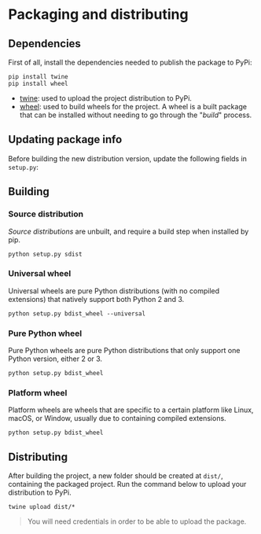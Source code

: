 # Packaging and distributing

## Dependencies

First of all, install the dependencies needed to publish the package to PyPi:

```shell
pip install twine
pip install wheel
```

- [twine](https://pypi.org/project/twine/): used to upload the project distribution to PyPi.
- [wheel](https://pypi.org/project/wheel/): used to build wheels for the project. A wheel is a built package that can be installed without needing to go through the "*build*" process.

## Updating package info

Before building the new distribution version, update the following fields in `setup.py`:

## Building

### Source distribution

*Source distributions* are unbuilt, and require a build step when installed by pip.

```shell
python setup.py sdist
```

### Universal wheel

Universal wheels are pure Python distributions (with no compiled extensions) that natively support both Python 2 and 3.

```shell
python setup.py bdist_wheel --universal
```

### Pure Python wheel

Pure Python wheels are pure Python distributions that only support one Python version, either 2 or 3.

```shell
python setup.py bdist_wheel
```

### Platform wheel

Platform wheels are wheels that are specific to a certain platform like Linux, macOS, or Window, usually due to containing compiled extensions.

```shell
python setup.py bdist_wheel
```

## Distributing

After building the project, a new folder should be created at `dist/`, containing the packaged project. Run the command below to upload your distribution to PyPi.

```shell
twine upload dist/*
```

> You will need credentials in order to be able to upload the package.
